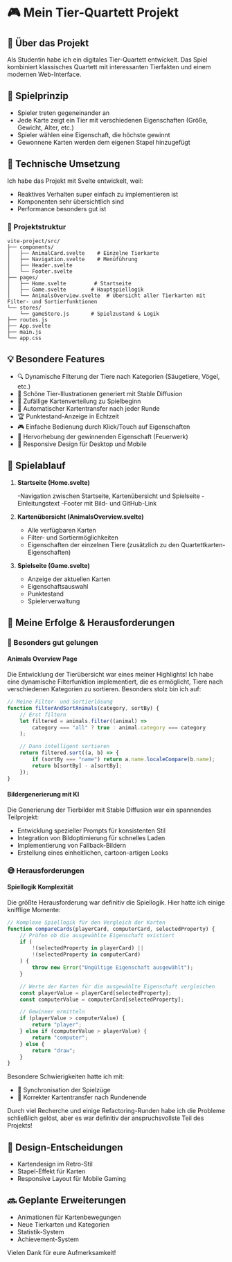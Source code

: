 # 🎮 Mein Tier-Quartett Projekt

## 👋 Über das Projekt

Als Studentin habe ich ein digitales Tier-Quartett entwickelt. Das Spiel kombiniert klassisches Quartett mit interessanten Tierfakten und einem modernen Web-Interface.

## 🎯 Spielprinzip

-   Spieler treten gegeneinander an
-   Jede Karte zeigt ein Tier mit verschiedenen Eigenschaften (Größe, Gewicht, Alter, etc.)
-   Spieler wählen eine Eigenschaft, die höchste gewinnt
-   Gewonnene Karten werden dem eigenen Stapel hinzugefügt

## 🔧 Technische Umsetzung

Ich habe das Projekt mit Svelte entwickelt, weil:

-   Reaktives Verhalten super einfach zu implementieren ist
-   Komponenten sehr übersichtlich sind
-   Performance besonders gut ist

### 📁 Projektstruktur

```
vite-project/src/
├── components/
│   ├── AnimalCard.svelte    # Einzelne Tierkarte
│   ├── Navigation.svelte    # Menüführung
│   ├── Header.svelte
│   └── Footer.svelte
├── pages/
│   ├── Home.svelte         # Startseite
│   ├── Game.svelte        # Hauptspiellogik
│   └── AnimalsOverview.svelte  # Übersicht aller Tierkarten mit Filter- und Sortierfunktionen
└── stores/
    └── gameStore.js       # Spielzustand & Logik
├── routes.js
├── App.svelte
├── main.js
└── app.css
```

## 💡 Besondere Features

-   🔍 Dynamische Filterung der Tiere nach Kategorien (Säugetiere, Vögel, etc.)
-   🎨 Schöne Tier-Illustrationen generiert mit Stable Diffusion
-   🎲 Zufällige Kartenverteilung zu Spielbeginn
-   🔄 Automatischer Kartentransfer nach jeder Runde
-   🏆 Punktestand-Anzeige in Echtzeit
-   🎮 Einfache Bedienung durch Klick/Touch auf Eigenschaften
-   🎯 Hervorhebung der gewinnenden Eigenschaft (Feuerwerk)
-   📱 Responsive Design für Desktop und Mobile

## 🎲 Spielablauf

1. **Startseite (Home.svelte)**

    -Navigation zwischen Startseite, Kartenübersicht und Spielseite
    -Einleitungstext
    -Footer mit Bild- und GitHub-Link

2. **Kartenübersicht (AnimalsOverview.svelte)**

    - Alle verfügbaren Karten
    - Filter- und Sortiermöglichkeiten
    - Eigenschaften der einzelnen Tiere (zusätzlich zu den Quartettkarten-Eigenschaften)

3. **Spielseite (Game.svelte)**

    - Anzeige der aktuellen Karten
    - Eigenschaftsauswahl
    - Punktestand
    - Spielerverwaltung

## 💪 Meine Erfolge & Herausforderungen

### 🌟 Besonders gut gelungen

#### Animals Overview Page

Die Entwicklung der Tierübersicht war eines meiner Highlights! Ich habe eine dynamische Filterfunktion implementiert, die es ermöglicht, Tiere nach verschiedenen Kategorien zu sortieren. Besonders stolz bin ich auf:

```javascript
// Meine Filter- und Sortierlösung
function filterAndSortAnimals(category, sortBy) {
	// Erst filtern
	let filtered = animals.filter((animal) =>
		category === "all" ? true : animal.category === category
	);

	// Dann intelligent sortieren
	return filtered.sort((a, b) => {
		if (sortBy === "name") return a.name.localeCompare(b.name);
		return b[sortBy] - a[sortBy];
	});
}
```

#### Bildergenerierung mit KI

Die Generierung der Tierbilder mit Stable Diffusion war ein spannendes Teilprojekt:

-   Entwicklung spezieller Prompts für konsistenten Stil
-   Integration von Bildoptimierung für schnelles Laden
-   Implementierung von Fallback-Bildern
-   Erstellung eines einheitlichen, cartoon-artigen Looks

### 😅 Herausforderungen

#### Spiellogik Komplexität

Die größte Herausforderung war definitiv die Spiellogik. Hier hatte ich einige knifflige Momente:

```javascript
// Komplexe Spiellogik für den Vergleich der Karten
function compareCards(playerCard, computerCard, selectedProperty) {
	// Prüfen ob die ausgewählte Eigenschaft existiert
	if (
		!(selectedProperty in playerCard) ||
		!(selectedProperty in computerCard)
	) {
		throw new Error("Ungültige Eigenschaft ausgewählt");
	}

	// Werte der Karten für die ausgewählte Eigenschaft vergleichen
	const playerValue = playerCard[selectedProperty];
	const computerValue = computerCard[selectedProperty];

	// Gewinner ermitteln
	if (playerValue > computerValue) {
		return "player";
	} else if (computerValue > playerValue) {
		return "computer";
	} else {
		return "draw";
	}
}
```

Besondere Schwierigkeiten hatte ich mit:

-   🎲 Synchronisation der Spielzüge
-   🔄 Korrekter Kartentransfer nach Rundenende

Durch viel Recherche und einige Refactoring-Runden habe ich die Probleme schließlich gelöst, aber es war definitiv der anspruchsvollste Teil des Projekts!

## 🎨 Design-Entscheidungen

-   Kartendesign im Retro-Stil
-   Stapel-Effekt für Karten
-   Responsive Layout für Mobile Gaming

## 🔜 Geplante Erweiterungen

-   Animationen für Kartenbewegungen
-   Neue Tierkarten und Kategorien
-   Statistik-System
-   Achievement-System

Vielen Dank für eure Aufmerksamkeit!

